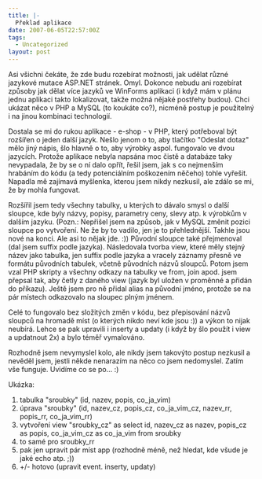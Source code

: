```yaml
---
title: |-
  Překlad aplikace
date: 2007-06-05T22:57:00Z
tags:
  - Uncategorized
layout: post
---
```

Asi všichni čekáte, že zde budu rozebírat možnosti, jak udělat různé jazykové mutace ASP.NET stránek. Omyl. Dokonce nebudu ani rozebírat způsoby jak dělat více jazyků ve WinForms aplikaci (i když mám v plánu jednu aplikaci takto lokalizovat, takže možná nějaké postřehy budou). Chci ukázat něco v PHP a MySQL (to koukáte co?), nicméně postup je použitelný i na jinou kombinaci technologií.

Dostala se mi do rukou aplikace - e-shop - v PHP, který potřeboval být rozšířen o jeden další jazyk. Nešlo jenom o to, aby tlačítko "Odeslat dotaz" mělo jiný nápis, šlo hlavně o to, aby výrobky aspol. fungovalo ve dvou jazycích. Protože aplikace nebyla napsána moc čistě a databáze taky nevypadala, že by se o ní dalo opřít, řešil jsem, jak s co nejmenším hrabáním do kódu (a tedy potenciálním poškozením něčeho) tohle vyřešit. Napadla mě zajímavá myšlenka, kterou jsem nikdy nezkusil, ale zdálo se mi, že by mohla fungovat.

Rozšířil jsem tedy všechny tabulky, u kterých to dávalo smysl o další sloupce, kde byly názvy, popisy, parametry ceny, slevy atp. k výrobkům v dalším jazyku. (Pozn.: Nepřišel jsem na způsob, jak v MySQL změnit pozici sloupce po vytvoření. Ne že by to vadilo, jen je to přehlednější. Takhle jsou nové na konci. Ale asi to nějak jde. :)) Původní sloupce také přejmenoval (dal jsem suffix podle jazyka). Následovala tvorba view, které měly stejný název jako tabulka, jen suffix podle jazyka a vracely záznamy přesně ve formátu původních tabulek, včetně původních názvů sloupců. Potom jsem vzal PHP skripty a všechny odkazy na tabulky ve from, join apod. jsem přepsal tak, aby četly z daného view (jazyk byl uložen v proměnné a přidán do příkazu). Ještě jsem pro ně přidal alias na původní jméno, protože se na pár místech odkazovalo na sloupec plným jménem.

Celé to fungovalo bez složitých změn v kódu, bez přepisování názvů sloupců na hromadě míst (o kterých nikdo neví kde jsou :)) a výkon to nijak neubírá. Lehce se pak upravili i inserty a updaty (i když by šlo použít i view a updatnout 2x) a bylo téměř vymalováno.

Rozhodně jsem nevymyslel kolo, ale nikdy jsem takovýto postup nezkusil a nevěděl jsem, jestli někde nenarazím na něco co jsem nedomyslel. Zatím vše funguje. Uvidíme co se po... :)

Ukázka:

1. tabulka "sroubky" (id, nazev, popis, co_ja_vim)
2. úprava "sroubky" (id, nazev_cz, popis_cz, co_ja_vim_cz, nazev_rr, popis_rr, co_ja_vim_rr)
3. vytvoření view "sroubky_cz" as select id, nazev_cz as nazev, popis_cz as popis, co_ja_vim_cz as co_ja_vim from sroubky
4. to samé pro sroubky_rr
5. pak jen upravit pár míst app (rozhodně méně, než hledat, kde všude je jaké echo atp. ;))
6. +/- hotovo (upravit event. inserty, updaty)